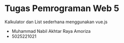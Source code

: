 # Tugas Pemrograman Web 5
Kalkulator dan List sederhana menggunakan vue.js  
- Muhammad Nabil Akhtar Raya Amoriza
- 5025221021